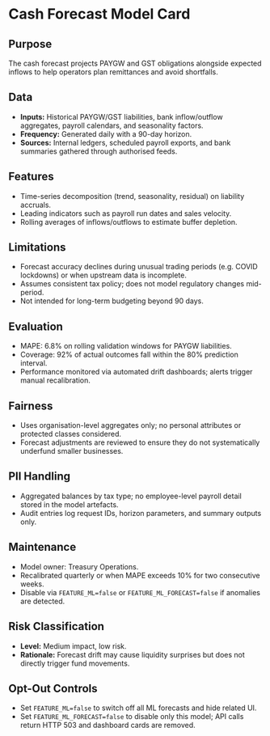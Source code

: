 # Cash Forecast Model Card

## Purpose
The cash forecast projects PAYGW and GST obligations alongside expected inflows to help operators plan remittances and avoid shortfalls.

## Data
- **Inputs:** Historical PAYGW/GST liabilities, bank inflow/outflow aggregates, payroll calendars, and seasonality factors.
- **Frequency:** Generated daily with a 90-day horizon.
- **Sources:** Internal ledgers, scheduled payroll exports, and bank summaries gathered through authorised feeds.

## Features
- Time-series decomposition (trend, seasonality, residual) on liability accruals.
- Leading indicators such as payroll run dates and sales velocity.
- Rolling averages of inflows/outflows to estimate buffer depletion.

## Limitations
- Forecast accuracy declines during unusual trading periods (e.g. COVID lockdowns) or when upstream data is incomplete.
- Assumes consistent tax policy; does not model regulatory changes mid-period.
- Not intended for long-term budgeting beyond 90 days.

## Evaluation
- MAPE: 6.8% on rolling validation windows for PAYGW liabilities.
- Coverage: 92% of actual outcomes fall within the 80% prediction interval.
- Performance monitored via automated drift dashboards; alerts trigger manual recalibration.

## Fairness
- Uses organisation-level aggregates only; no personal attributes or protected classes considered.
- Forecast adjustments are reviewed to ensure they do not systematically underfund smaller businesses.

## PII Handling
- Aggregated balances by tax type; no employee-level payroll detail stored in the model artefacts.
- Audit entries log request IDs, horizon parameters, and summary outputs only.

## Maintenance
- Model owner: Treasury Operations.
- Recalibrated quarterly or when MAPE exceeds 10% for two consecutive weeks.
- Disable via `FEATURE_ML=false` or `FEATURE_ML_FORECAST=false` if anomalies are detected.

## Risk Classification
- **Level:** Medium impact, low risk.
- **Rationale:** Forecast drift may cause liquidity surprises but does not directly trigger fund movements.

## Opt-Out Controls
- Set `FEATURE_ML=false` to switch off all ML forecasts and hide related UI.
- Set `FEATURE_ML_FORECAST=false` to disable only this model; API calls return HTTP 503 and dashboard cards are removed.
